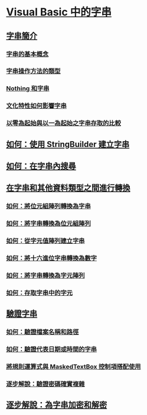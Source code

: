# [Visual Basic 中的字串](index.md)
## [字串簡介](introduction-to-strings.md)
### [字串的基本概念](string-basics.md)
### [字串操作方法的類型](types-of-string-manipulation-methods.md)
### [Nothing 和字串](nothing-and-strings.md)
### [文化特性如何影響字串](how-culture-affects-strings.md)
### [以零為起始與以一為起始之字串存取的比較](zero-based-vs-one-based-string-access.md)
## [如何：使用 StringBuilder 建立字串](how-to-create-strings-using-a-stringbuilder.md)
## [如何：在字串內搜尋](how-to-search-within-a-string.md)
## [在字串和其他資料類型之間進行轉換](converting-between-strings-and-other-data-types.md)
### [如何：將位元組陣列轉換為字串](how-to-convert-an-array-of-bytes-into-a-string.md)
### [如何：將字串轉換為位元組陣列](how-to-convert-strings-into-an-array-of-bytes.md)
### [如何：從字元值陣列建立字串](how-to-create-a-string-from-an-array-of-char-values.md)
### [如何：將十六進位字串轉換為數字](how-to-convert-hexadecimal-strings-to-numbers.md)
### [如何：將字串轉換為字元陣列](how-to-convert-a-string-to-an-array-of-characters.md)
### [如何：存取字串中的字元](how-to-access-characters-in-strings.md)
## [驗證字串](validating-strings.md)
### [如何：驗證檔案名稱和路徑](how-to-validate-file-names-and-paths.md)
### [如何：驗證代表日期或時間的字串](how-to-validate-strings-that-represent-dates-or-times.md)
### [將規則運算式與 MaskedTextBox 控制項搭配使用](using-regular-expressions-with-the-maskedtextbox-control.md)
### [逐步解說：驗證密碼確實複雜](walkthrough-validating-that-passwords-are-complex.md)
## [逐步解說：為字串加密和解密](walkthrough-encrypting-and-decrypting-strings.md)